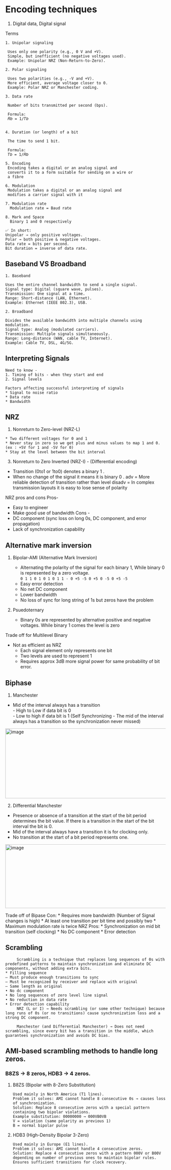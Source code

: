 # Encoding techniques

1. Digital data, Digital signal

Terms
```
1. Unipolar signaling

 Uses only one polarity (e.g., 0 V and +V).
 Simple, but inefficient (no negative voltages used).
 Example: Unipolar NRZ (Non-Return-to-Zero).

2. Polar signaling

 Uses two polarities (e.g., -V and +V).
 More efficient, average voltage closer to 0.
 Example: Polar NRZ or Manchester coding.

3. Data rate

 Number of bits transmitted per second (bps).
 
 Formula:
 𝑅𝑏 = 1/𝑇𝑏


4. Duration (or length) of a bit

 The time to send 1 bit.
 
 Formula:
 𝑇𝑏 = 1/𝑅𝑏

5. Encoding
 Encoding takes a digital or an analog signal and
 converts it to a form suitable for sending on a wire or
 a fibre

6. Modulation
 Modulation takes a digital or an analog signal and
 modifies a carrier signal with it

7. Modulation rate
  Modulation rate = Baud rate

8. Mark and Space
  Binary 1 and 0 respectively  
```

```
✅ In short:
Unipolar → only positive voltages.
Polar → both positive & negative voltages.
Data rate = bits per second.
Bit duration = inverse of data rate.
```

## Baseband VS Broadband
```
1. Baseband

Uses the entire channel bandwidth to send a single signal.
Signal type: Digital (square wave, pulses).
Transmission: One signal at a time.
Range: Short-distance (LAN, Ethernet).
Example: Ethernet (IEEE 802.3), USB.

2. Broadband

Divides the available bandwidth into multiple channels using modulation.
Signal type: Analog (modulated carriers).
Transmission: Multiple signals simultaneously.
Range: Long-distance (WAN, cable TV, Internet).
Example: Cable TV, DSL, 4G/5G.
```

## Interpreting Signals
```
Need to know - 
1. Timing of bits - when they start and end
2. Signal levels

Factors affecting successful interpreting of signals
* Signal to noise ratio
* Data rate
* Bandwidth
```
## NRZ

1. Nonreturn to Zero-level (NRZ-L)

```
* Two different voltages for 0 and 1
* Never stay in zero so we get plus and minus values to map 1 and 0. (ex : +5V for 1 and -5V for 0)
* Stay at the level between the bit interval
```  
3.  Nonreturn to Zero Inverted (NRZ-I) - (Differential encoding)

   * Transition (0to1 or 1to0) denotes a binary 1 .
   * When no change of the signal it means it is binary 0 .
   adv = More reliable detection of transition rather than level
   disadv = In complex transmission layouts it is easy to lose sense of polarity

NRZ pros and cons
Pros-
* Easy to engineer
* Make good use of bandwidth
Cons -
* DC component (sync loss on long 0s, DC component, and error propagation)
* Lack of synchronization capability

## Alternative mark inversion
     
1. Bipolar-AMI (Alternative Mark Inversion)

   * Alternating the polarity of the signal for each binary 1, While binary 0 is represented by a zero voltage.  
   ``` 0 1 1 0 1 0 1 0 1 1 - 0 +5 -5 0 +5 0 -5 0 +5 -5 ```
   * Easy error detection
   * No net DC component
   * Lower bandwidth
   * No loss of sync for long string of 1s but zeros have the problem
    
2.  Psuedoternary

    * Binary 0s are represented by alternative positive and negative voltages. While binary 1 comes the level is zero


Trade off for Multilevel Binary
   * Not as efficient as NRZ
        - Each signal element only represents one bit
        - Two levels are used to represent 1
        - Requires approx 3dB more signal power for same probability of bit error.

## Biphase

 1. Manchester  

   * Mid of the interval always has a transition  
             - High to Low if data bit is 0  
             - Low to high if data bit is 1
   (Self Synchronizing - The mid of the interval always has a transition so the synchronization never missed)

<img width="687" height="219" alt="image" src="https://github.com/user-attachments/assets/9e737dde-1201-4f41-bbd3-14d69e9e6aac" />
 
 2. Differential Manchester

   * Presence or absence of a transition at the start of the bit period determines the bit value.  If there is a transition in the start of the bit interval the bit is 0.
   * Mid of the interval always have a transition it is for clocking only.
   * No transition at the start of a bit period represents one.
<img width="615" height="200" alt="image" src="https://github.com/user-attachments/assets/ee474640-45f2-422d-b1ee-d97b3b948f16" />

Trade off of Bipase
     Con:
          * Requires more bandwidth (Number of Signal changes is high)
          * At least one transition per bit time and possibly two
          * Maximum modulation rate is twice NRZ
     Pros:
          * Synchronization on mid bit transition (self clocking)
          * No DC component
          * Error detection  


## Scrambling  
``` 
     Scrambling is a technique that replaces long sequences of 0s with predefined patterns to maintain synchronization and eliminate DC components, without adding extra bits.
* Filling sequence
— Must produce enough transitions to sync
— Must be recognized by receiver and replace with original
— Same length as original
• No dc component
• No long sequences of zero level line signal
• No reduction in data rate
• Error detection capability
     NRZ (L or I) → Needs scrambling (or some other technique) because long runs of 0s (or no transitions) cause synchronization loss and a strong DC component.
     
     Manchester (and Differential Manchester) → Does not need scrambling, since every bit has a transition in the middle, which guarantees synchronization and avoids DC bias.
```
## AMI-based scrambling methods to handle long zeros.

### B8ZS → 8 zeros, HDB3 → 4 zeros.

1. B8ZS (Bipolar with 8-Zero Substitution)
     ```
     Used mainly in North America (T1 lines).
     Problem it solves: AMI cannot handle 8 consecutive 0s → causes loss of synchronization.
     Solution: Replace 8 consecutive zeros with a special pattern containing two bipolar violations.
     Example substitution: 00000000 → 000VB0VB
     V = violation (same polarity as previous 1)
     B = normal bipolar pulse
     ```
2. HDB3 (High-Density Bipolar 3-Zero)
     ```
     Used mainly in Europe (E1 lines).
     Problem it solves: AMI cannot handle 4 consecutive zeros.
     Solution: Replace 4 consecutive zeros with a pattern 000V or B00V depending on number of previous ones to maintain bipolar rules.
     Ensures sufficient transitions for clock recovery.
     ```

